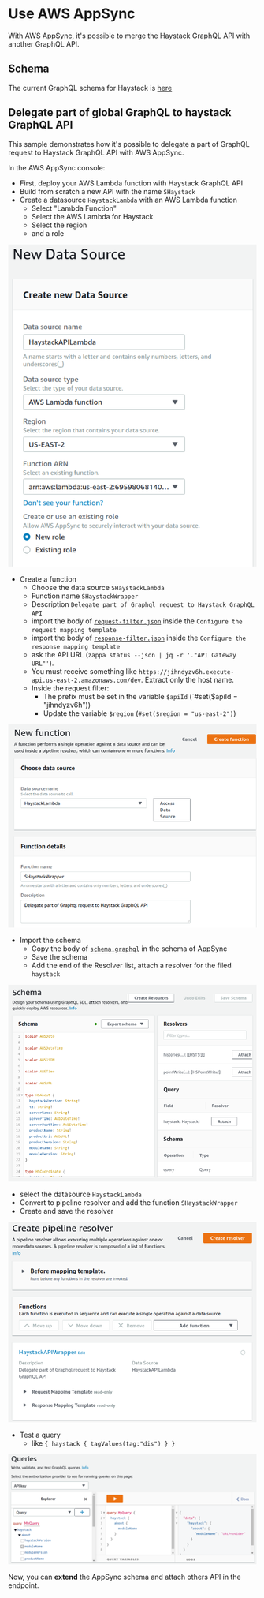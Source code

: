 # Use AWS AppSync

With AWS AppSync, it's possible to merge the Haystack GraphQL API with another GraphQL API.

## Schema

The current GraphQL schema for Haystack
is [here](https://raw.githubusercontent.com/pprados/shaystack/develop/schema.graphql)

## Delegate part of global GraphQL to haystack GraphQL API

This sample demonstrates how it's possible to delegate a part of GraphQL request to Haystack GraphQL API with AWS
AppSync.

In the AWS AppSync console:

* First, deploy your AWS Lambda function with Haystack GraphQL API
* Build from scratch a new API with the name `SHaystack`
* Create a datasource `HaystackLambda` with an AWS Lambda function
  - Select "Lambda Function"
  - Select the AWS Lambda for Haystack
  - Select the region
  - and a role

![alt New Data Source][newDataSource]

* Create a function
  - Choose the data source `SHaystackLambda`
  - Function name `SHaystackWrapper`
  - Description `Delegate part of Graphql request to Haystack GraphQL API`
  - import the body
    of [`request-filter.json`](https://raw.githubusercontent.com/pprados/shaystack/develop/AWS_appsync/request-filter.json)
    inside the
    `Configure the request mapping template`
  - import the body
    of [`response-filter.json`](https://raw.githubusercontent.com/pprados/shaystack/develop/AWS_appsync/response-filter.json)
    inside the
    `Configure the response mapping template`
  - ask the API URL (`zappa status --json | jq -r '."API Gateway URL"'`).
  - You must receive something like `https://jihndyzv6h.execute-api.us-east-2.amazonaws.com/dev`. Extract only the host
    name.
  - Inside the request filter:
    - The prefix must be set in the variable `$apiId` (`#set($apiId = "jihndyzv6h"))
    - Update the variable `$region` (`#set($region = "us-east-2")`)

![alt New Data Source][newFunction]

* Import the schema
  - Copy the body of [`schema.graphql`](https://raw.githubusercontent.com/pprados/shaystack/develop/schema.graphql) in
    the schema of AppSync
  - Save the schema
  - Add the end of the Resolver list, attach a resolver for the filed `haystack`

![alt Attach Resolver][attachResolver]

- select the datasource `HaystackLambda`
- Convert to pipeline resolver and add the function `SHaystackWrapper`
- Create and save the resolver

![alt Create Pipeline Resolver][createPipelineResolver]

* Test a query
  - like `{ haystack { tagValues(tag:"dis") } }`

![alt Query][query]

Now, you can **extend** the AppSync schema and attach others API in the endpoint.

[newDataSource]: New_Data_Source.png "New Data Source"

[newFunction]: New_Function.png "New Function"

[attachResolver]: Attach_Resolver.png "Attach Resolver"

[createPipelineResolver]: Create_Pipeline_Resolver.png "Create Pipeline resolver"

[query]: Queries.png "Query"
